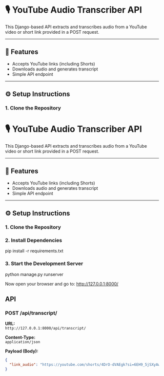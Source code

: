 # 🎙️ YouTube Audio Transcriber API

This Django-based API extracts and transcribes audio from a YouTube video or short link provided in a POST request.

---

## 🚀 Features

- Accepts YouTube links (including Shorts)
- Downloads audio and generates transcript
- Simple API endpoint

---

## ⚙️ Setup Instructions

### 1. Clone the Repository

# 🎙️ YouTube Audio Transcriber API

This Django-based API extracts and transcribes audio from a YouTube video or short link provided in a POST request.

---

## 🚀 Features

- Accepts YouTube links (including Shorts)
- Downloads audio and generates transcript
- Simple API endpoint

---

## ⚙️ Setup Instructions

### 1. Clone the Repository

### 2. Install Dependencies
pip install -r requirements.txt

### 3. Start the Development Server
python manage.py runserver


Now open your browser and go to:
http://127.0.0.1:8000/

## API 
### POST /api/transcript/
**URL:**  
`http://127.0.0.1:8000/api/transcript/`

**Content-Type:**  
`application/json`

**Payload (Body):**
```json
{
  "link_audio": "https://youtube.com/shorts/4DrO-dVAEgk?si=6EH9_5jSXyAwnpUf"
}
```





